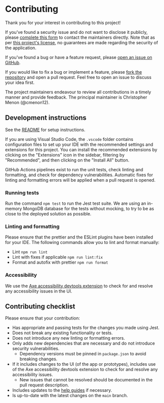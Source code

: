 # Contributing

Thank you for your interest in contributing to this project!

If you've found a security issue and do not want to disclose it publicly, please [complete this form](https://forms.office.com/e/bctaftxd8h) to contact the maintainers directly. Note that as per [this project's license](/LICENSE), no guarantees are made regarding the security of the application.

If you've found a bug or have a feature request, please [open an issue on GitHub](https://github.com/Capgemini/gov-prototype-by-prompt/issues/new).

If you would like to fix a bug or implement a feature, please [fork the repository](https://github.com/Capgemini/gov-prototype-by-prompt/fork) and open a pull request. Feel free to open an issue to discuss your idea first.

The project maintainers endeavour to review all contributions in a timely manner and provide feedback. The principal maintainer is Christopher Menon (@cmenon12).

## Development instructions

See the [README](/README.md#setup) for setup instructions.

If you are using Visual Studio Code, the `.vscode` folder contains configuration files to set up your IDE with the recommended settings and extensions for this project. You can install the recommended extensions by clicking on the "Extensions" icon in the sidebar, filtering by "Recommended", and then clicking on the "Install All" button.

GitHub Actions pipelines exist to run the unit tests, check linting and formatting, and check for dependency vulnerabilities. Automatic fixes for linting and formatting errors will be applied when a pull request is opened.

### Running tests

Run the command `npm test` to run the Jest test suite. We are using an in-memory MongoDB database for the tests without mocking, to try to be as close to the deployed solution as possible.

### Linting and formatting

Please ensure that the prettier and the ESLint plugins have been installed for your IDE. The following commands allow you to lint and format manually:

- Lint `npm run lint`
- Lint with fixes if applicable `npm run lint:fix`
- Format and autofix with prettier `npm run format`

### Accessibility

We use the [Axe accessibility devtools extension](https://chromewebstore.google.com/detail/axe-devtools-web-accessib/lhdoppojpmngadmnindnejefpokejbdd) to check for and resolve any accessibility issues in the UI.

## Contributing checklist

Please ensure that your contribution:

- Has appropriate and passing tests for the changes you made using Jest.
- Does not break any existing functionality or tests.
- Does not introduce any new linting or formatting errors.
- Only adds new dependencies that are necessary and do not introduce security vulnerabilities.
  - Dependency versions must be pinned in `package.json` to avoid breaking changes.
- If it includes changes to the UI (of the app or prototypes), includes use of the Axe accessibility devtools extension to check for and resolve any accessibility issues.
  - New issues that cannot be resolved should be documented in the pull request description.
- Includes updates to the [help guides](/docs/help/) if necessary.
- Is up-to-date with the latest changes on the `main` branch.
